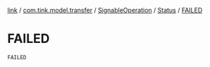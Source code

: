 [link](../../../index.md) / [com.tink.model.transfer](../../index.md) / [SignableOperation](../index.md) / [Status](index.md) / [FAILED](./-f-a-i-l-e-d.md)

# FAILED

`FAILED`